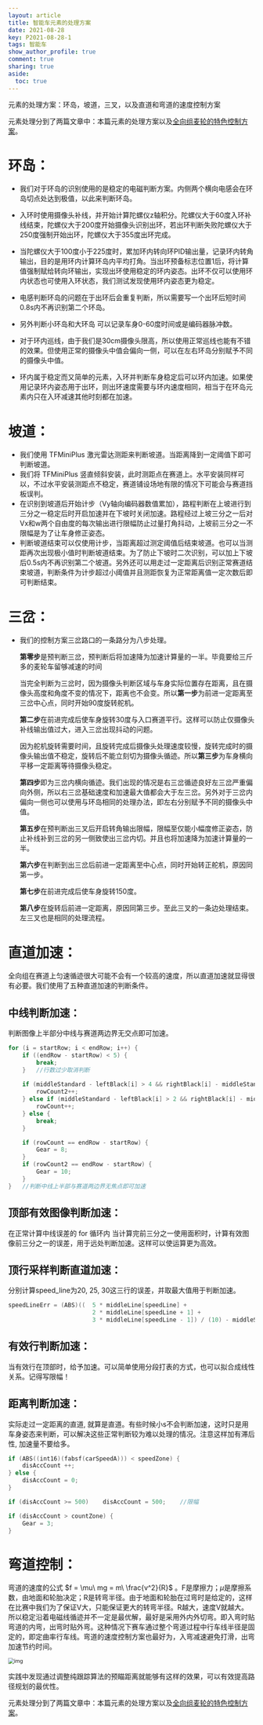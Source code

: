```yaml
---
layout: article
title: 智能车元素的处理方案
date: 2021-08-28
key: P2021-08-28-1
tags: 智能车
show_author_profile: true
comment: true
sharing: true
aside:
  toc: true
---
```


元素的处理方案：环岛，坡道，三叉，以及直道和弯道的速度控制方案

<!--more-->

元素处理分到了两篇文章中：本篇元素的处理方案以及[全向组麦轮的特色控制方案](https://ittuann.github.io/2021/08/28/CarSpControl.html)。

# 环岛：

* 我们对于环岛的识别使用的是稳定的电磁判断方案。内侧两个横向电感会在环岛切点处达到极值，以此来判断环岛。

* 入环时使用摄像头补线，并开始计算陀螺仪z轴积分。陀螺仪大于60度入环补线结束，陀螺仪大于200度开始摄像头识别出环，若出环判断失败陀螺仪大于250度强制开始出环，陀螺仪大于355度出环完成。

* 当陀螺仪大于100度小于225度时，累加环内转向环PID输出量，记录环内转角输出，目的是用环内计算环岛内平均打角。当出环预备标志位置1后，将计算值强制赋给转向环输出，实现出环使用稳定的环内姿态。出环不仅可以使用环内状态也可使用入环状态，我们测试发现使用环内姿态更为稳定。

* 电感判断环岛的问题在于出环后会重复判断，所以需要写一个出环后短时间0.8s内不再识别第二个环岛。

* 另外判断小环岛和大环岛 可以记录车身0-60度时间或是编码器脉冲数。
* 对于环内巡线，由于我们是30cm摄像头限高，所以使用正常巡线也能有不错的效果。但使用正常的摄像头中值会偏向一侧，可以在左右环岛分别赋予不同的摄像头中值。

* 环内属于稳定而又简单的元素，入环并判断车身稳定后可以环内加速。如果使用记录环内姿态用于出环，则出环速度需要与环内速度相同，相当于在环岛元素内只在入环减速其他时刻都在加速。

# 坡道：

* 我们使用 TFMiniPlus 激光雷达测距来判断坡道。当距离降到一定阈值下即可判断坡道。
* 我们将 TFMiniPlus 竖直倾斜安装，此时测距点在赛道上。水平安装同样可以，不过水平安装测距点不稳定，赛道铺设场地有限的情况下可能会与赛道挡板误判。
* 在识别到坡道后开始计步（Vy轴向编码器数值累加），路程判断在上坡进行到三分之一稳定后时开启加速并在下坡时关闭加速。路程经过上坡三分之一后对Vx和w两个自由度的每次输出进行限幅防止过量打角抖动，上坡前三分之一不限幅是为了让车身修正姿态。
* 判断坡道结束可以仅使用计步，当距离超过测定阈值后结束坡道。也可以当测距再次出现极小值时判断坡道结束。为了防止下坡时二次识别，可以加上下坡后0.5s内不再识别第二个坡道。另外还可以用走过一定距离后识别正常赛道结束坡道，判断条件为计步超过小阈值并且测距恢复为正常距离值一定次数后即可判断结束。

# 三岔：

* 我们的控制方案三岔路口的一条路分为八步处理。

  **第零步**是预判断三岔，预判断后将加速降为加速计算量的一半。毕竟要给三斤多的麦轮车留够减速的时间

  当完全判断为三岔时，因为摄像头判断区域与车身实际位置存在距离，且在摄像头高度和角度不变的情况下，距离也不会变。所以**第一步**为前进一定距离至三岔中心点，同时开始90度旋转舵机。

  **第二步**在前进完成后使车身旋转30度与入口赛道平行。这样可以防止仅摄像头补线输出值过大，进入三岔出现抖动的问题。

  因为舵机旋转需要时间，且旋转完成后摄像头处理速度较慢，旋转完成时的摄像头输出值不稳定，旋转后不能立刻切为摄像头循迹。所以**第三步**为车身横向平移一定距离等待摄像头稳定。

  **第四步**即为三岔内横向循迹。我们出现的情况是右三岔循迹良好左三岔严重偏向外侧，所以右三岔基础速度和加速最大值都会大于左三岔。另外对于三岔内偏向一侧也可以使用与环岛相同的处理办法，即左右分别赋予不同的摄像头中值。

  **第五步**在预判断出三叉后开启转角输出限幅，限幅至仅能小幅度修正姿态，防止补线补到三岔的另一侧致使出三岔内切。并且也将加速降为加速计算量的一半。

  **第六步**在判断到出三岔后前进一定距离至中心点，同时开始转正舵机，原因同第一步。

  **第七步**在前进完成后使车身旋转150度。
  
  **第八步**在旋转后前进一定距离，原因同第三步。至此三叉的一条边处理结束。左三叉也是相同的处理流程。

# 直道加速：

​    全向组在赛道上匀速循迹很大可能不会有一个较高的速度，所以直道加速就显得很有必要。我们使用了五种直道加速的判断条件。

## 中线判断加速：

判断图像上半部分中线与赛道两边界无交点即可加速。

```c
for (i = startRow; i < endRow; i++) {
    if ((endRow - startRow) < 5) {
        break;
    }   //行数过少取消判断
    
    if (middleStandard - leftBlack[i] > 4 && rightBlack[i] - middleStandard > 4) {
        rowCount2++;
    } else if (middleStandard - leftBlack[i] > 2 && rightBlack[i] - middleStandard > 2) {
        rowCount++;
    } else {
        break;
    }

    if (rowCount == endRow - startRow) {
        Gear = 8;
    }
    if (rowCount2 == endRow - startRow) {
        Gear = 10;
    }
}   //判断中线上半部与赛道两边界无焦点即可加速
```

## 顶部有效图像判断加速：

在正常计算中线误差的 for 循环内 当计算完前三分之一使用面积时，计算有效图像前三分之一的误差，用于远处判断加速。这样可以使运算更为高效。

## 顶行采样判断直道加速：

分别计算speed_line为20, 25, 30这三行的误差，并取最大值用于判断加速。

```c
speedLineErr = (ABS)((  5 * middleLine[speedLine] +
                        2 * middleLine[speedLine + 1] +
                        3 * middleLine[speedLine - 1]) / (10) - middleStandard);
```

## 有效行判断加速：

当有效行在顶部时，给予加速。可以简单使用分段打表的方式，也可以拟合成线性关系。记得写限幅！

## 距离判断加速：

实际走过一定距离的直道, 就算是直道。有些时候小s不会判断加速，这时只是用车身姿态来判断，可以解决这些正常判断较为难以处理的情况。注意这样加有滞后性, 加速量不要给多。

```c
if (ABS((int16)(fabsf(carSpeedA))) < speedZone) {
    disAccCount ++;
} else {
    disAccCount = 0;
}

if (disAccCount >= 500)    disAccCount = 500;    //限幅

if (disAccCount > countZone) {
    Gear = 3;
}
```

# 弯道控制：

弯道的速度的公式 $f = \mu\ mg = m\ \frac{v^2}{R}$ 。F是摩擦力；$\mu$是摩擦系数，由地面和轮胎决定；R是转弯半径。由于地面和轮胎在过弯时是给定的，这样在比赛中我们为了保证V大，只能保证更大的转弯半径。R越大，速度V就越大。所以稳定沿着电磁线循迹并不一定是最优解，最好是采用外内外切弯。即入弯时贴弯道的内弯，出弯时贴外弯。这种情况下赛车通过整个弯道过程中行车线半径是固定的，即定曲率行车线。弯道的速度控制方案也最好为，入弯减速避免打滑，出弯加速节约时间。

<img src="https://raw.githubusercontent.com/ittuann/ittuann.github.io/main/_posts/_img/2021-08-28-CarElement1.png" alt="img" style="zoom: 75%;" />

实践中发现通过调整纯跟踪算法的预瞄距离就能够有这样的效果，可以有效提高路径规划的最优性。



元素处理分到了两篇文章中：本篇元素的处理方案以及[全向组麦轮的特色控制方案](https://ittuann.github.io/2021/08/28/CarSpControl.html)。

